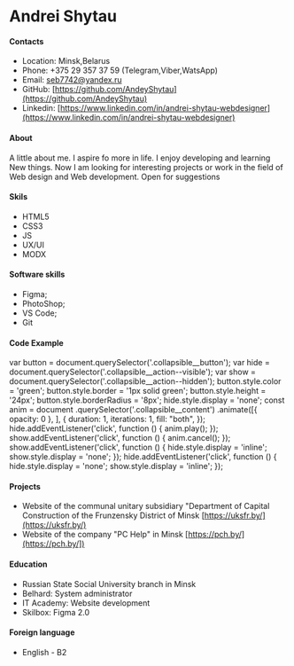# Andrei Shytau 

#### Contacts

* Location: Minsk,Belarus
* Phone: +375 29 357 37 59 (Telegram,Viber,WatsApp)
* Email: seb7742@yandex.ru
* GitHub: [https://github.com/AndeyShytau](https://github.com/AndeyShytau)
* Linkedin: [https://www.linkedin.com/in/andrei-shytau-webdesigner](https://www.linkedin.com/in/andrei-shytau-webdesigner)

#### About
A little about me. 
I aspire fo more in life. I enjoy developing and learning New things.
Now I am looking for interesting projects or work in the field of Web design and Web development.
Open for suggestions

#### Skils
* HTML5
* CSS3
* JS
* UX/UI
* MODX

#### Software skills
* Figma;
* PhotoShop;
* VS Code;
* Git

#### Code Example
var button = document.querySelector('.collapsible__button');
var hide = document.querySelector('.collapsible__action--visible');
var show = document.querySelector('.collapsible__action--hidden');
button.style.color = 'green';
button.style.border = '1px solid green';
button.style.height = '24px';
button.style.borderRadius = '8px';
hide.style.display = 'none';
const anim = document
    .querySelector('.collapsible__content')
    .animate([{
        opacity: 0
    }, ], {
        duration: 1,
        iterations: 1,
        fill: "both",
    });
hide.addEventListener('click', function () {
    anim.play();
});
show.addEventListener('click', function () {
    anim.cancel();
});
show.addEventListener('click',
    function () {
        hide.style.display = 'inline';
        show.style.display = 'none';
    });
hide.addEventListener('click',
    function () {
        hide.style.display = 'none';
        show.style.display = 'inline';
    });
  

#### Projects
* Website of the communal unitary subsidiary "Department of Capital Construction of the Frunzensky District of Minsk [https://uksfr.by/](https://uksfr.by/)
* Website of the company "PC Help" in Minsk [https://pch.by/](https://pch.by/])

#### Education
* Russian State Social University branch in Minsk
* Belhard: System administrator
* IT Academy: Website development
* Skilbox: Figma 2.0

#### Foreign language
* English - B2
